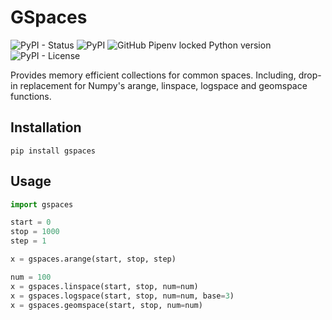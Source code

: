 # GSpaces

![PyPI - Status](https://img.shields.io/pypi/status/gspaces?style=for-the-badge) ![PyPI](https://img.shields.io/pypi/v/gspaces?style=for-the-badge) ![GitHub Pipenv locked Python version](https://img.shields.io/github/pipenv/locked/python-version/quintenstar/gspaces?style=for-the-badge) ![PyPI - License](https://img.shields.io/pypi/l/gspaces?style=for-the-badge)

Provides memory efficient collections for common spaces.
Including, drop-in replacement for Numpy's arange, linspace, logspace and geomspace functions.

## Installation

```console
pip install gspaces
```

## Usage

```python
import gspaces

start = 0
stop = 1000
step = 1

x = gspaces.arange(start, stop, step)

num = 100
x = gspaces.linspace(start, stop, num=num)
x = gspaces.logspace(start, stop, num=num, base=3)
x = gspaces.geomspace(start, stop, num=num)
```
